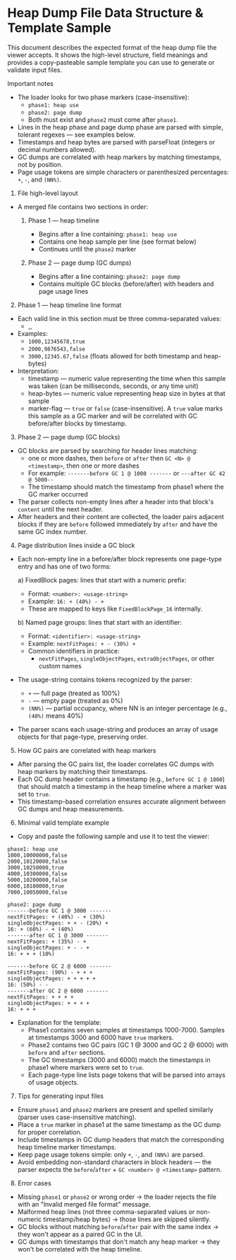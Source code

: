 # Heap Dump File Data Structure & Template Sample

This document describes the expected format of the heap dump file the viewer accepts. It shows the high-level structure, field meanings and provides a copy-pasteable sample template you can use to generate or validate input files.

Important notes
- The loader looks for two phase markers (case-insensitive):
  - `phase1: heap use`
  - `phase2: page dump`
  - Both must exist and `phase2` must come after `phase1`.
- Lines in the heap phase and page dump phase are parsed with simple, tolerant regexes — see examples below.
- Timestamps and heap bytes are parsed with parseFloat (integers or decimal numbers allowed).
- GC dumps are correlated with heap markers by matching timestamps, not by position.
- Page usage tokens are simple characters or parenthesized percentages: `+`, `-`, and `(NN%)`.

1) File high-level layout
- A merged file contains two sections in order:

  1. Phase 1 — heap timeline
     - Begins after a line containing: `phase1: heap use`
     - Contains one heap sample per line (see format below)
     - Continues until the `phase2` marker

  2. Phase 2 — page dump (GC dumps)
     - Begins after a line containing: `phase2: page dump`
     - Contains multiple GC blocks (before/after) with headers and page usage lines

2) Phase 1 — heap timeline line format
- Each valid line in this section must be three comma-separated values:
  - <timestamp>,<heap-bytes>,<marker-flag>
- Examples:
  - `1000,12345678,true`
  - `2000,9876543,false`
  - `3000,12345.67,false` (floats allowed for both timestamp and heap-bytes)
- Interpretation:
  - timestamp — numeric value representing the time when this sample was taken (can be milliseconds, seconds, or any time unit)
  - heap-bytes — numeric value representing heap size in bytes at that sample
  - marker-flag — `true` or `false` (case-insensitive). A `true` value marks this sample as a GC marker and will be correlated with GC before/after blocks by timestamp.

3) Phase 2 — page dump (GC blocks)
- GC blocks are parsed by searching for header lines matching:
  - one or more dashes, then `before` or `after` then `GC <N> @ <timestamp>`, then one or more dashes
  - For example: `-------before GC 1 @ 1000 -------` or `---after GC 42 @ 5000--`
  - The timestamp should match the timestamp from phase1 where the GC marker occurred
- The parser collects non-empty lines after a header into that block's `content` until the next header.
- After headers and their content are collected, the loader pairs adjacent blocks if they are `before` followed immediately by `after` and have the same GC index number.

4) Page distribution lines inside a GC block
- Each non-empty line in a before/after block represents one page-type entry and has one of two forms:

  a) FixedBlock pages: lines that start with a numeric prefix:
     - Format: `<number>: <usage-string>`
     - Example: `16: + (40%) - +`
     - These are mapped to keys like `FixedBlockPage_16` internally.

  b) Named page groups: lines that start with an identifier:
     - Format: `<identifier>: <usage-string>`
     - Example: `nextFitPages: + - (30%) +`
     - Common identifiers in practice:
       - `nextFitPages`, `singleObjectPages`, `extraObjectPages`, or other custom names

- The usage-string contains tokens recognized by the parser:
  - `+` — full page (treated as 100%)
  - `-` — empty page (treated as 0%)
  - `(NN%)` — partial occupancy, where NN is an integer percentage (e.g., `(40%)` means 40%)
- The parser scans each usage-string and produces an array of usage objects for that page-type, preserving order.

5) How GC pairs are correlated with heap markers
- After parsing the GC pairs list, the loader correlates GC dumps with heap markers by matching their timestamps.
- Each GC dump header contains a timestamp (e.g., `before GC 1 @ 1000`) that should match a timestamp in the heap timeline where a marker was set to `true`.
- This timestamp-based correlation ensures accurate alignment between GC dumps and heap measurements.

6) Minimal valid template example
- Copy and paste the following sample and use it to test the viewer:

```text
phase1: heap use
1000,10000000,false
2000,10120000,false
3000,10250000,true
4000,10300000,false
5000,10200000,false
6000,10100000,true
7000,10050000,false

phase2: page dump
-------before GC 1 @ 3000 -------
nextFitPages: + (40%) - + (30%)
singleObjectPages: + + - (20%) +
16: + (60%) - + (40%)
-------after GC 1 @ 3000 -------
nextFitPages: + (35%) - +
singleObjectPages: + - - +
16: + + + (10%)

-------before GC 2 @ 6000 -------
nextFitPages: (90%) - + + +
singleObjectPages: + + + + +
16: (50%) - -
-------after GC 2 @ 6000 -------
nextFitPages: + + + +
singleObjectPages: + + + +
16: + + +
```

- Explanation for the template:
  - Phase1 contains seven samples at timestamps 1000-7000. Samples at timestamps 3000 and 6000 have `true` markers.
  - Phase2 contains two GC pairs (GC 1 @ 3000 and GC 2 @ 6000) with `before` and `after` sections.
  - The GC timestamps (3000 and 6000) match the timestamps in phase1 where markers were set to `true`.
  - Each page-type line lists page tokens that will be parsed into arrays of usage objects.

7) Tips for generating input files
- Ensure `phase1` and `phase2` markers are present and spelled similarly (parser uses case-insensitive matching).
- Place a `true` marker in phase1 at the same timestamp as the GC dump for proper correlation.
- Include timestamps in GC dump headers that match the corresponding heap timeline marker timestamps.
- Keep page usage tokens simple: only `+`, `-`, and `(NN%)` are parsed.
- Avoid embedding non-standard characters in block headers — the parser expects the `before`/`after` + `GC <number> @ <timestamp>` pattern.

8) Error cases
- Missing `phase1` or `phase2` or wrong order → the loader rejects the file with an "Invalid merged file format" message.
- Malformed heap lines (not three comma-separated values or non-numeric timestamp/heap bytes) → those lines are skipped silently.
- GC blocks without matching `before`/`after` pair with the same index → they won't appear as a paired GC in the UI.
- GC dumps with timestamps that don't match any heap marker → they won't be correlated with the heap timeline.
